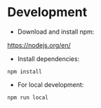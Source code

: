 # Development

* Download and install npm:

https://nodejs.org/en/

* Install dependencies:

```
npm install
```

* For local development:

```
npm run local
```